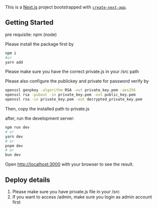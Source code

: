 This is a [Next.js](https://nextjs.org/) project bootstrapped with [`create-next-app`](https://github.com/vercel/next.js/tree/canary/packages/create-next-app).

## Getting Started

pre requisite: npm (node)

Please install the package first by

```bash
npm i
#or
yarn add
```

Please make sure you have the correct private.js in your /src path

Please also configure the publickey and private for password verify by

```bash
openssl genpkey -algorithm RSA -out private_key.pem -aes256
openssl rsa -pubout -in private_key.pem -out public_key.pem
openssl rsa -in private_key.pem -out decrypted_private_key.pem
```

Then, copy the installed path to private.js

after, run the development server:

```bash
npm run dev
# or
yarn dev
# or
pnpm dev
# or
bun dev
```

Open [http://localhost:3000](http://localhost:3000) with your browser to see the result.

## Deploy details

1. Please make sure you have private.js file in your /src
2. If you want to access /admin, make sure you login as admin account first
